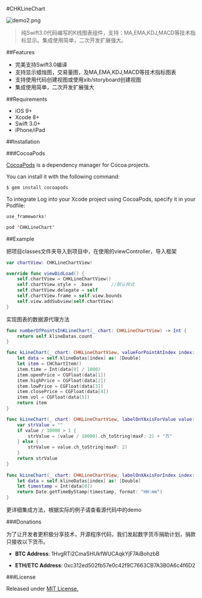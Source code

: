 #CHKLineChart

![demo2.png](https://github.com/zhiquan911/CHKLineChart/blob/master/demo.png)

> 纯Swift3.0代码编写的K线图表组件，支持：MA,EMA,KDJ,MACD等技术指标显示。集成使用简单，二次开发扩展强大。

##Features

- 完美支持Swift3.0编译
- 支持显示蜡烛图，交易量图，及MA,EMA,KDJ,MACD等技术指标图表
- 支持使用代码创建视图或使用xib/storyboard创建视图
- 集成使用简单，二次开发扩展强大


##Requirements

- iOS 9+
- Xcode 8+
- Swift 3.0+
- iPhone/iPad

##Installation

###CocoaPods

[CocoaPods](http://cocoapods.org/) is a dependency manager for Cocoa projects.

You can install it with the following command:

```java
$ gem install cocoapods
```

To integrate Log into your Xcode project using CocoaPods, specify it in your Podfile:

```java
use_frameworks!

pod 'CHKLineChart'
```

##Example

把项目classes文件夹导入到项目中，在使用的viewController，导入框架

```swift
var chartView: CHKLineChartView!

override func viewDidLoad() {
    self.chartView = CHKLineChartView()
    self.chartView.style = .base       //默认样式
    self.chartView.delegate = self
    self.chartView.frame = self.view.bounds
    self.view.addSubview(self.chartView)
}
```

实现图表的数据源代理方法

```swift
func numberOfPointsInKLineChart(_ chart: CHKLineChartView) -> Int {
    return self.klineDatas.count
}

func kLineChart(_ chart: CHKLineChartView, valueForPointAtIndex index: Int) -> CHChartItem {
    let data = self.klineDatas[index] as! [Double]
    let item = CHChartItem()
    item.time = Int(data[0] / 1000)
    item.openPrice = CGFloat(data[1])
    item.highPrice = CGFloat(data[2])
    item.lowPrice = CGFloat(data[3])
    item.closePrice = CGFloat(data[4])
    item.vol = CGFloat(data[5])
    return item
}

func kLineChart(_ chart: CHKLineChartView, labelOnYAxisForValue value: CGFloat, section: CHSection) -> String {
    var strValue = ""
    if value / 10000 > 1 {
        strValue = (value / 10000).ch_toString(maxF: 2) + "万"
    } else {
        strValue = value.ch_toString(maxF: 2)
    }
    return strValue
}
    
func kLineChart(_ chart: CHKLineChartView, labelOnXAxisForIndex index: Int) -> String {
    let data = self.klineDatas[index] as! [Double]
    let timestamp = Int(data[0])
    return Date.getTimeByStamp(timestamp, format: "HH:mm")
}
```

更详细集成方法，根据实际的例子请查看源代码中的demo

###Donations

为了让开发者更积极分享技术，开源程序代码，我们发起数字货币捐助计划，捐款只接收以下货币。

- **BTC Address**:  1HvgRTi2CmaSHUkfWUCAqkYjF7AiBohzbB

- **ETH/ETC Address**:  0xc312ed502fb57e0c42f9C7663CB7A3B0A6c4f6D2


###License

Released under [MIT License.](https://github.com/zhiquan911/CHKLineChart/blob/master/LICENSE) 
